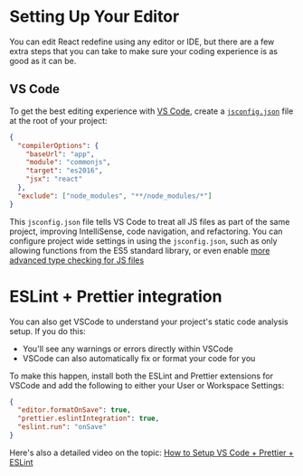 # Setting Up Your Editor

You can edit React redefine using any editor or IDE, but there are a few extra steps that you can take to make sure your coding experience is as good as it can be.

## VS Code

To get the best editing experience with [VS Code](https://code.visualstudio.com), create a [`jsconfig.json`](https://code.visualstudio.com/Docs/languages/javascript#_javascript-projects-jsconfigjson) file at the root of your project:

```json
{
  "compilerOptions": {
    "baseUrl": "app",
    "module": "commonjs",
    "target": "es2016",
    "jsx": "react"
  },
  "exclude": ["node_modules", "**/node_modules/*"]
}
```

This `jsconfig.json` file tells VS Code to treat all JS files as part of the same project, improving IntelliSense, code navigation, and refactoring. You can configure project wide settings in using the `jsconfig.json`, such as only allowing functions from the ES5 standard library, or even enable [more advanced type checking for JS files](https://code.visualstudio.com/docs/languages/javascript#_type-checking)

# ESLint + Prettier integration

You can also get VSCode to understand your project's static code analysis setup. If you do this:

- You'll see any warnings or errors directly within VSCode
- VSCode can also automatically fix or format your code for you

To make this happen, install both the ESLint and Prettier extensions for VSCode and add the following to either your User or Workspace Settings:

```json
{
  "editor.formatOnSave": true,
  "prettier.eslintIntegration": true,
  "eslint.run": "onSave"
}
```

Here's also a detailed video on the topic: [How to Setup VS Code + Prettier + ESLint](https://www.youtube.com/watch?v=YIvjKId9m2c)
